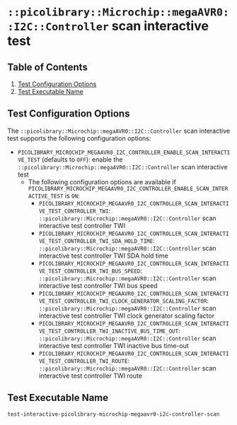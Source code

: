 # `::picolibrary::Microchip::megaAVR0::I2C::Controller` scan interactive test

## Table of Contents
1. [Test Configuration Options](#test-configuration-options)
1. [Test Executable Name](#test-executable-name)

## Test Configuration Options
The `::picolibrary::Microchip::megaAVR0::I2C::Controller` scan interactive test supports
the following configuration options:
- `PICOLIBRARY_MICROCHIP_MEGAAVR0_I2C_CONTROLLER_ENABLE_SCAN_INTERACTIVE_TEST` (defaults
  to `OFF`): enable the `::picolibrary::Microchip::megaAVR0::I2C::Controller` scan
  interactive test
    - The following configuration options are available if
      `PICOLIBRARY_MICROCHIP_MEGAAVR0_I2C_CONTROLLER_ENABLE_SCAN_INTERACTIVE_TEST` is
      `ON`:
        - `PICOLIBRARY_MICROCHIP_MEGAAVR0_I2C_CONTROLLER_SCAN_INTERACTIVE_TEST_CONTROLLER_TWI`:
          `::picolibrary::Microchip::megaAVR0::I2C::Controller` scan interactive test
          controller TWI
        - `PICOLIBRARY_MICROCHIP_MEGAAVR0_I2C_CONTROLLER_SCAN_INTERACTIVE_TEST_CONTROLLER_TWI_SDA_HOLD_TIME`:
          `::picolibrary::Microchip::megaAVR0::I2C::Controller` scan interactive test
          controller TWI SDA hold time
        - `PICOLIBRARY_MICROCHIP_MEGAAVR0_I2C_CONTROLLER_SCAN_INTERACTIVE_TEST_CONTROLLER_TWI_BUS_SPEED`:
          `::picolibrary::Microchip::megaAVR0::I2C::Controller` scan interactive test
          controller TWI bus speed
        - `PICOLIBRARY_MICROCHIP_MEGAAVR0_I2C_CONTROLLER_SCAN_INTERACTIVE_TEST_CONTROLLER_TWI_CLOCK_GENERATOR_SCALING_FACTOR`:
          `::picolibrary::Microchip::megaAVR0::I2C::Controller` scan interactive test
          controller TWI clock generator scaling factor
        - `PICOLIBRARY_MICROCHIP_MEGAAVR0_I2C_CONTROLLER_SCAN_INTERACTIVE_TEST_CONTROLLER_TWI_INACTIVE_BUS_TIME_OUT`:
          `::picolibrary::Microchip::megaAVR0::I2C::Controller` scan interactive test
          controller TWI inactive bus time-out
        - `PICOLIBRARY_MICROCHIP_MEGAAVR0_I2C_CONTROLLER_SCAN_INTERACTIVE_TEST_CONTROLLER_TWI_ROUTE`:
          `::picolibrary::Microchip::megaAVR0::I2C::Controller` scan interactive test
          controller TWI route

## Test Executable Name
`test-interactive-picolibrary-microchip-megaavr0-i2c-controller-scan`
